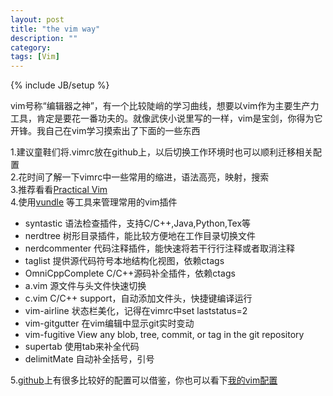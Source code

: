 ```yaml
---
layout: post
title: "the vim way"
description: ""
category: 
tags: [Vim]
---
```

{% include JB/setup %}

vim号称“编辑器之神”，有一个比较陡峭的学习曲线，想要以vim作为主要生产力工具，肯定是要花一番功夫的。就像武侠小说里写的一样，vim是宝剑，你得为它开锋。我自己在vim学习摸索出了下面的一些东西

1.建议童鞋们将.vimrc放在github上，以后切换工作环境时也可以顺利迁移相关配置  
2.花时间了解一下vimrc中一些常用的缩进，语法高亮，映射，搜索  
3.推荐看看[Practical Vim](http://book.douban.com/subject/10599776/)  
4.使用[vundle](https://github.com/gmarik/vundle/) 等工具来管理常用的vim插件 

* syntastic		  语法检查插件，支持C/C++,Java,Python,Tex等
* nerdtree        树形目录插件，能比较方便地在工作目录切换文件
* nerdcommenter   代码注释插件，能快速将若干行行注释或者取消注释
* taglist         提供源代码符号本地结构化视图，依赖ctags
* OmniCppComplete C/C++源码补全插件，依赖ctags
* a.vim			  源文件与头文件快速切换
* c.vim			  C/C++ support，自动添加文件头，快捷键编译运行
* vim-airline	  状态栏美化，记得在vimrc中set laststatus=2
* vim-gitgutter	  在vim编辑中显示git实时变动
* vim-fugitive    View any blob, tree, commit, or tag in the git repository
* supertab		  使用tab来补全代码
* delimitMate	  自动补全括号，引号 

5.[github](https://github.com/skwp/dotfiles)上有很多比较好的配置可以借鉴，你也可以看下[我的vim配置](https://github.com/chuan92/dotfiles)
